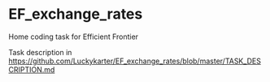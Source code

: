 # EF_exchange_rates
Home coding task for Efficient Frontier

Task description in https://github.com/Luckykarter/EF_exchange_rates/blob/master/TASK_DESCRIPTION.md
